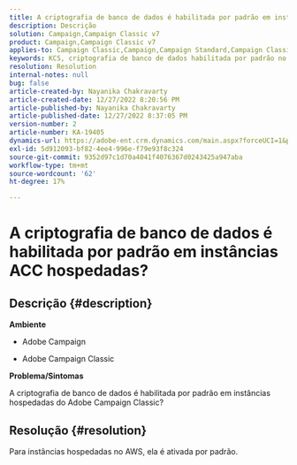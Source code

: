 ```yaml
---
title: A criptografia de banco de dados é habilitada por padrão em instâncias ACC hospedadas?
description: Descrição
solution: Campaign,Campaign Classic v7
product: Campaign,Campaign Classic v7
applies-to: Campaign Classic,Campaign,Campaign Standard,Campaign Classic v7
keywords: KCS, criptografia de banco de dados habilitada por padrão no Adobe Campaign hospedado
resolution: Resolution
internal-notes: null
bug: false
article-created-by: Nayanika Chakravarty
article-created-date: 12/27/2022 8:20:56 PM
article-published-by: Nayanika Chakravarty
article-published-date: 12/27/2022 8:37:05 PM
version-number: 2
article-number: KA-19405
dynamics-url: https://adobe-ent.crm.dynamics.com/main.aspx?forceUCI=1&pagetype=entityrecord&etn=knowledgearticle&id=5fd077f7-2386-ed11-81ac-6045bd006079
exl-id: 5d912093-bf82-4ee4-996e-f79e93f8c324
source-git-commit: 9352d97c1d70a4041f4076367d0243425a947aba
workflow-type: tm+mt
source-wordcount: '62'
ht-degree: 17%

---
```


# A criptografia de banco de dados é habilitada por padrão em instâncias ACC hospedadas?

## Descrição {#description}


<b>Ambiente</b>

- Adobe Campaign

- Adobe Campaign Classic

<b>Problema/Sintomas</b>

A criptografia de banco de dados é habilitada por padrão em instâncias hospedadas do Adobe Campaign Classic?


## Resolução {#resolution}


Para instâncias hospedadas no AWS, ela é ativada por padrão.
